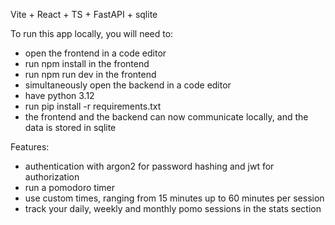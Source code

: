Vite + React + TS + FastAPI + sqlite

To run this app locally, you will need to:

- open the frontend in a code editor
- run npm install in the frontend
- run npm run dev in the frontend
- simultaneously open the backend in a code editor
- have python 3.12
- run pip install -r requirements.txt
- the frontend and the backend can now communicate locally, and the data is stored in sqlite

Features:

- authentication with argon2 for password hashing and jwt for authorization
- run a pomodoro timer
- use custom times, ranging from 15 minutes up to 60 minutes per session
- track your daily, weekly and monthly pomo sessions in the stats section
